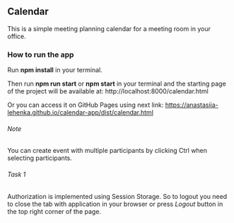 ## **Calendar**

This is a simple meeting planning calendar for a meeting room in your office.

### **How to run the app**

Run **npm install** in your terminal.

Then run **npm run start** or **npm start** in your terminal and the starting page of the project will be available at: http://localhost:8000/calendar.html

Or you can access it on GitHub Pages using next link: https://anastasiia-lehenka.github.io/calendar-app/dist/calendar.html

###### Note

You can create event with multiple participants by clicking Ctrl when selecting participants.

###### Task 1

Authorization is implemented using Session Storage. So to logout you need to close the tab with application in your browser or press _Logout_ button in the top right corner of the page.


